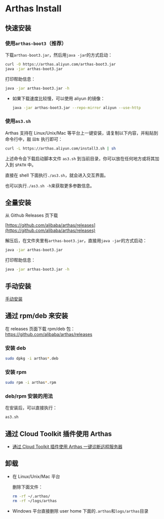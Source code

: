 # Arthas Install

## 快速安装

### 使用`arthas-boot3`（推荐）

下载`arthas-boot3.jar`，然后用`java -jar`的方式启动：

```bash
curl -O https://arthas.aliyun.com/arthas-boot3.jar
java -jar arthas-boot3.jar
```

打印帮助信息：

```bash
java -jar arthas-boot3.jar -h
```

- 如果下载速度比较慢，可以使用 aliyun 的镜像：

  ```bash
  java -jar arthas-boot3.jar --repo-mirror aliyun --use-http
  ```

### 使用`as3.sh`

Arthas 支持在 Linux/Unix/Mac 等平台上一键安装，请复制以下内容，并粘贴到命令行中，敲 `回车` 执行即可：

```bash
curl -L https://arthas.aliyun.com/install3.sh | sh
```

上述命令会下载启动脚本文件 `as3.sh` 到当前目录，你可以放在任何地方或将其加入到 `$PATH` 中。

直接在 shell 下面执行`./as3.sh`，就会进入交互界面。

也可以执行`./as3.sh -h`来获取更多参数信息。

## 全量安装

从 Github Releases 页下载

[https://github.com/alibaba/arthas/releases](https://github.com/alibaba/arthas/releases)

解压后，在文件夹里有`arthas-boot3.jar`，直接用`java -jar`的方式启动：

```bash
java -jar arthas-boot3.jar
```

打印帮助信息：

```bash
java -jar arthas-boot3.jar -h
```

## 手动安装

[手动安装](manual-install.md)

## 通过 rpm/deb 来安装

在 releases 页面下载 rpm/deb 包： https://github.com/alibaba/arthas/releases

### 安装 deb

```bash
sudo dpkg -i arthas*.deb
```

### 安装 rpm

```bash
sudo rpm -i arthas*.rpm
```

### deb/rpm 安装的用法

在安装后，可以直接执行：

```bash
as3.sh
```

## 通过 Cloud Toolkit 插件使用 Arthas

- [通过 Cloud Toolkit 插件使用 Arthas 一键诊断远程服务器](https://github.com/alibaba/arthas/issues/570)

## 卸载

- 在 Linux/Unix/Mac 平台

  删除下面文件：

  ```bash
  rm -rf ~/.arthas/
  rm -rf ~/logs/arthas
  ```

- Windows 平台直接删除 user home 下面的`.arthas`和`logs/arthas`目录
